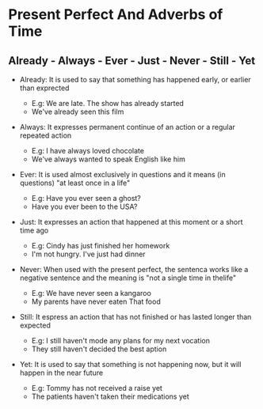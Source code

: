 # Present Perfect And Adverbs of Time

## Already - Always - Ever - Just - Never - Still - Yet

- Already: It is used to say that something has happened early, or earlier than exprected
  - E.g: We are late. The show has already started
  - We've already seen this film

- Always: It expresses permanent continue of an action or a regular repeated action
  - E.g: I have always loved chocolate
  - We've always wanted to speak English like him

- Ever: It is used almost exclusively in questions and it means (in questions) "at least once in a life"
  - E.g: Have you ever seen a ghost?
  - Have you ever been to the USA?

- Just: It expresses an action that happened at this moment or a short time ago
  - E.g: Cindy has just finished her homework
  - I'm not hungry. I've just had dinner

- Never: When used with the present perfect, the sentenca works like a negative sentence and the meaning is "not a single time in thelife"
  - E.g: We have never seen a kangaroo
  - My parents have never eaten That food

- Still: It espress an action that has not finished or has lasted longer than expected
  - E.g: I still haven't mode any plans for my next vocation
  - They still haven't decided the best aption

- Yet: It is used to say that something is not happening now, but it will happen in the near future
  - E.g: Tommy has not received a raise yet
  - The patients haven't taken their medications yet
